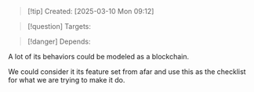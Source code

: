 
>[!tip] Created: [2025-03-10 Mon 09:12]

>[!question] Targets: 

>[!danger] Depends: 

A lot of its behaviors could be modeled as a blockchain. 

We could consider it its feature set from afar and use this as the checklist for what we are trying to make it do. 